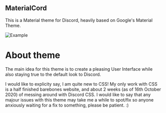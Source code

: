 ## MaterialCord
This is a Material theme for Discord, heavily based on Google's Material Theme. 


![Example](https://imgur.com/Thvjky0.png)

# About theme
The main idea for this theme is to create a pleasing User Interface while also staying true to the default look to Discord.

I would like to explicity say, I am quite new to CSS! My only work with CSS is a half finished barebones website, and about 2 weeks (as of 16th October 2020) of messing around with Discord CSS. I would like to say that any majour issues with this theme may take me a while to spot/fix so anyone anxiously waiting for a fix to something, please be patient. :)
